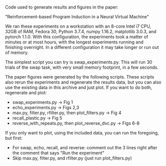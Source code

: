Code used to generate results and figures in the paper:

"Reinforcement-based Program Induction in a Neural Virtual Machine"

We ran these experiments on a workstation with an 8-core Intel i7 CPU, 32GB of RAM, Fedora 30, Python 3.7.4, numpy 1.16.2, matplotlib 3.0.3, and pytorch 1.1.0.  With this configuration, the experiments took a matter of minutes or at most hours, with the longest experiments running and finishing overnight.  In a different configuration it may take longer or run out of memory.

The simplest script you can try is swap_experiments.py.  This will run 30 trials of the swap task, with very small memory footprint, in a few seconds.

The paper figures were generated by the following scripts.  These scripts also rerun the experiments and regenerate the results data, but you can also use the existing data in this archive and just plot.  If you want to do both, regenerate and plot:

- swap_experiments.py -> Fig 1
- echo_experiments.py -> Figs 2,3
- max.py, filter.py, rfilter.py, then plot_filters.py -> Fig 4
- recall_plastic.py -> Fig 5
- reverse_with_repeats.py, then plot_reverse_dvc.py -> Figs 6-8

If you only want to plot, using the included data, you can run the foregoing, but first:

- For swap, echo, recall, and reverse: comment out the 3 lines right after the comment that says "Run the experiment"
- Skip max.py, filter.py, and rfilter.py (just run plot_filters.py)

